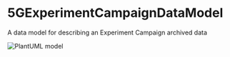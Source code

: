 # 5GExperimentCampaignDataModel
A data model for describing an Experiment Campaign archived data

![PlantUML model](https://www.plantuml.com/plantuml/png/FSun3i8m343HdLF01Ug9XQaI82REK9d4D9PY9x8TmV6X4cBwonl-x84MG-hkm9hgo3Iixaj4znE0uMjQESfu32TBJOCqfjG4KXXgCtOutgxlJiP26cUKZhpg1GFlBLC5ewT38SmEWgn0Vxka7rvaarFV9cRI_Eq7 )
